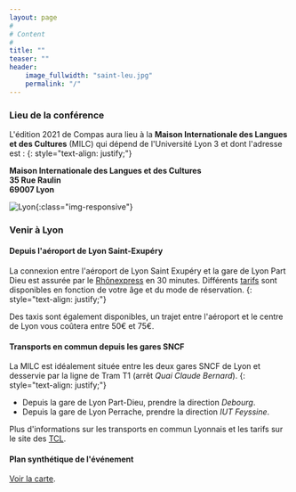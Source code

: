 ```yaml
---
layout: page
#
# Content
#
title: ""
teaser: ""
header:
    image_fullwidth: "saint-leu.jpg"
    permalink: "/"
---
```


### **Lieu de la conférence**

L'édition 2021 de Compas aura lieu à la **Maison Internationale des Langues et des Cultures** (MILC) qui dépend de 
l'Université Lyon 3 et dont l'adresse est :
{: style="text-align: justify;"}

**Maison Internationale des Langues et des Cultures** <br>
**35 Rue Raulin** <br>
**69007 Lyon**

![Lyon](/images/Lyon3.png){:class="img-responsive"}

### **Venir à Lyon**

#### Depuis l'aéroport de Lyon Saint-Exupéry
 
La connexion entre l'aéroport de Lyon Saint Exupéry et la gare de Lyon Part Dieu est assurée par le 
[Rhônexpress](www.rhonexpress.fr) en 30 minutes. Différents [tarifs](https://www.rhonexpress.fr/fr/billets-et-tarifs/37) 
sont disponibles en fonction de votre âge et du mode de réservation.
{: style="text-align: justify;"}

Des taxis sont également disponibles, un trajet entre l'aéroport et le centre de Lyon vous coûtera entre 50€ et 75€.

#### **Transports en commun depuis les gares SNCF**

La MILC est idéalement située entre les deux gares SNCF de Lyon et desservie par la ligne de Tram T1 
(arrêt *Quai Claude Bernard*). 
{: style="text-align: justify;"}

+ Depuis la gare de Lyon Part-Dieu, prendre la direction *Debourg*.
+ Depuis la gare de Lyon Perrache, prendre la direction *IUT Feyssine*.

Plus d'informations sur les transports en commun Lyonnais et les tarifs sur le site des [TCL](http://www.tcl.fr).

#### **Plan synthétique de l'événement**
 
[Voir la carte](https://drive.google.com/open?id=1UkdYc25BGkveWbmPW-qGr47qp8h5ZSUG&usp=sharing).
